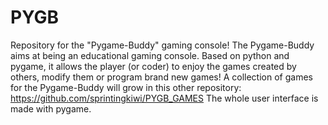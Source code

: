 # PYGB
Repository for the "Pygame-Buddy" gaming console!
The Pygame-Buddy aims at being an educational gaming console. Based on python and pygame, it allows the player (or coder) to enjoy the games created by others, modify them or program brand new games!
A collection of games for the Pygame-Buddy will grow in this other repository: https://github.com/sprintingkiwi/PYGB_GAMES
The whole user interface is made with pygame.
